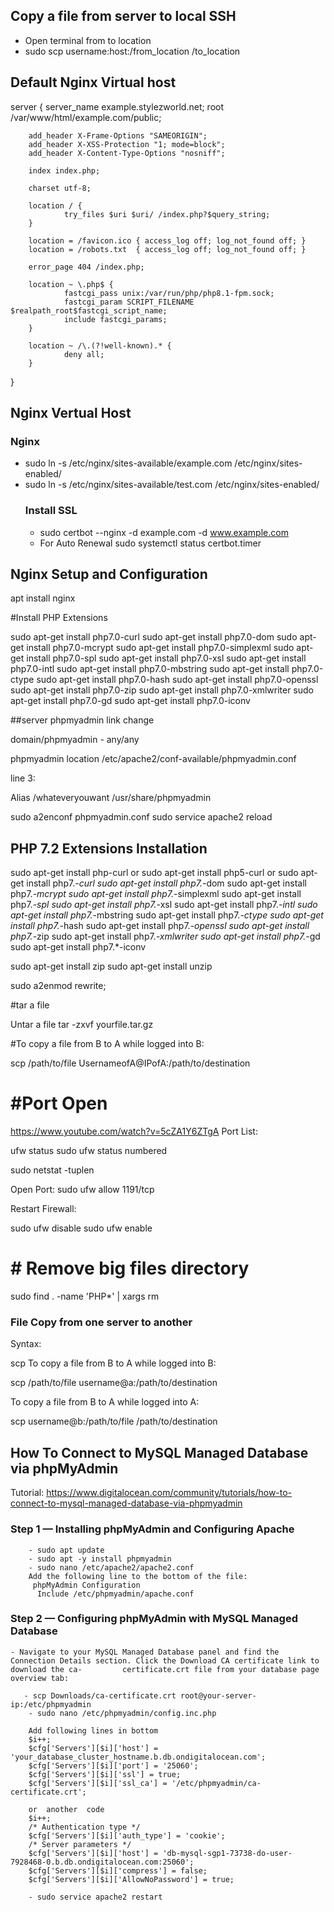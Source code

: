 
## Copy a file from server to local SSH
- Open terminal from to location
- sudo scp username:host:/from_location /to_location


## Default Nginx Virtual host 

server {
        server_name example.stylezworld.net;
        root /var/www/html/example.com/public;

        add_header X-Frame-Options "SAMEORIGIN";
        add_header X-XSS-Protection "1; mode=block";
        add_header X-Content-Type-Options "nosniff";

        index index.php;

        charset utf-8;

        location / {
                try_files $uri $uri/ /index.php?$query_string;
        }

        location = /favicon.ico { access_log off; log_not_found off; }
        location = /robots.txt  { access_log off; log_not_found off; }

        error_page 404 /index.php;

        location ~ \.php$ {
                fastcgi_pass unix:/var/run/php/php8.1-fpm.sock;
                fastcgi_param SCRIPT_FILENAME $realpath_root$fastcgi_script_name;
                include fastcgi_params;
        }

        location ~ /\.(?!well-known).* {
                deny all;
        }
}

## Nginx Vertual Host
### Nginx 
- sudo ln -s /etc/nginx/sites-available/example.com /etc/nginx/sites-enabled/
- sudo ln -s /etc/nginx/sites-available/test.com /etc/nginx/sites-enabled/
  ### Install SSL
  - sudo certbot --nginx -d example.com -d www.example.com
  - For Auto Renewal   sudo systemctl status certbot.timer


## Nginx Setup and Configuration
apt install nginx


#Install PHP Extensions

sudo apt-get install php7.0-curl
sudo apt-get install php7.0-dom
sudo apt-get install php7.0-mcrypt
sudo apt-get install php7.0-simplexml
sudo apt-get install php7.0-spl
sudo apt-get install php7.0-xsl
sudo apt-get install php7.0-intl
sudo apt-get install php7.0-mbstring
sudo apt-get install php7.0-ctype
sudo apt-get install php7.0-hash
sudo apt-get install php7.0-openssl
sudo apt-get install php7.0-zip
sudo apt-get install php7.0-xmlwriter
sudo apt-get install php7.0-gd
sudo apt-get install php7.0-iconv



##server phpmyadmin link change 

domain/phpmyadmin - any/any

phpmyadmin location
/etc/apache2/conf-available/phpmyadmin.conf

line 3:

Alias /whateveryouwant /usr/share/phpmyadmin

sudo a2enconf phpmyadmin.conf
sudo service apache2 reload

## PHP 7.2 Extensions Installation
sudo apt-get install php-curl
or
sudo apt-get install php5-curl
or
sudo apt-get install php7.*-curl
sudo apt-get install php7.*-dom
sudo apt-get install php7.*-mcrypt
sudo apt-get install php7.*-simplexml
sudo apt-get install php7.*-spl
sudo apt-get install php7.*-xsl
sudo apt-get install php7.*-intl
sudo apt-get install php7.*-mbstring
sudo apt-get install php7.*-ctype
sudo apt-get install php7.*-hash
sudo apt-get install php7.*-openssl
sudo apt-get install php7.*-zip
sudo apt-get install php7.*-xmlwriter
sudo apt-get install php7.*-gd
sudo apt-get install php7.*-iconv

sudo apt-get install zip
sudo apt-get install unzip

sudo a2enmod rewrite;

#tar a file

Untar a file
tar -zxvf yourfile.tar.gz

#To copy a file from B to A while logged into B:

scp /path/to/file UsernameofA@IPofA:/path/to/destination


#Port Open
=========


https://www.youtube.com/watch?v=5cZA1Y6ZTgA
Port List:

ufw status
sudo ufw status numbered

sudo netstat -tuplen

Open Port:
sudo ufw allow 1191/tcp

Restart Firewall:

sudo ufw disable
sudo ufw enable


# # Remove big files directory

sudo find . -name 'PHP*' | xargs rm



### File Copy from one server to another

Syntax:

scp <source> <destination>
To copy a file from B to A while logged into B:

scp /path/to/file username@a:/path/to/destination


To copy a file from B to A while logged into A:

scp username@b:/path/to/file /path/to/destination

## How To Connect to MySQL Managed Database via phpMyAdmin
        
Tutorial:  https://www.digitalocean.com/community/tutorials/how-to-connect-to-mysql-managed-database-via-phpmyadmin
        
### Step 1 — Installing phpMyAdmin and Configuring Apache
        - sudo apt update
        - sudo apt -y install phpmyadmin
        - sudo nano /etc/apache2/apache2.conf
        Add the following line to the bottom of the file:
         phpMyAdmin Configuration
          Include /etc/phpmyadmin/apache.conf
### Step 2 — Configuring phpMyAdmin with MySQL Managed Database
    - Navigate to your MySQL Managed Database panel and find the Connection Details section. Click the Download CA certificate link to download the ca-         certificate.crt file from your database page overview tab:
        
       - scp Downloads/ca-certificate.crt root@your-server-ip:/etc/phpmyadmin
        - sudo nano /etc/phpmyadmin/config.inc.php
        
        Add following lines in bottom
        $i++;
        $cfg['Servers'][$i]['host'] = 'your_database_cluster_hostname.b.db.ondigitalocean.com';
        $cfg['Servers'][$i]['port'] = '25060';
        $cfg['Servers'][$i]['ssl'] = true;
        $cfg['Servers'][$i]['ssl_ca'] = '/etc/phpmyadmin/ca-certificate.crt';
        
        or  another  code
        $i++;
        /* Authentication type */
        $cfg['Servers'][$i]['auth_type'] = 'cookie';
        /* Server parameters */
        $cfg['Servers'][$i]['host'] = 'db-mysql-sgp1-73738-do-user-7928468-0.b.db.ondigitalocean.com:25060';
        $cfg['Servers'][$i]['compress'] = false;
        $cfg['Servers'][$i]['AllowNoPassword'] = true;
        
        - sudo service apache2 restart
        
        
